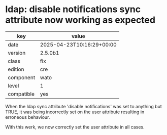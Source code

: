 [//]: # (werk v2)
# ldap: disable notifications sync attribute now working as expected

key        | value
---------- | ---
date       | 2025-04-23T10:16:29+00:00
version    | 2.5.0b1
class      | fix
edition    | cre
component  | wato
level      | 1
compatible | yes

When the ldap sync attribute 'disable notifications' was set to
anything but TRUE, it was being incorrectly set on the user attribute
resulting in erroneous behaviour.

With this werk, we now correctly set the user attribute in all
cases.
